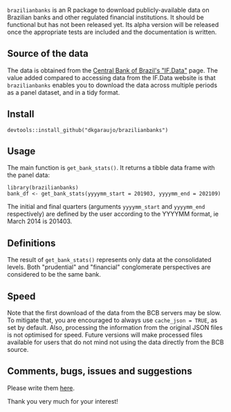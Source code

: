 `brazilianbanks` is an R package to download publicly-available data on Brazilian banks and other regulated financial institutions. It should be functional but has not been released yet. Its alpha version will be released once the appropriate tests are included and the documentation is written.

## Source of the data
The data is obtained from the [Central Bank of Brazil's "IF.Data"](https://www3.bcb.gov.br/ifdata) page. The value added compared to accessing data from the IF.Data website is that `brazilianbanks` enables you to download the data across multiple periods as a panel dataset, and in a tidy format.

## Install
```
devtools::install_github("dkgaraujo/brazilianbanks")
```


## Usage
The main function is `get_bank_stats()`. It returns a tibble data frame with the panel data:

```
library(brazilianbanks)
bank_df <- get_bank_stats(yyyymm_start = 201903, yyyymm_end = 202109)
```

The initial and final quarters (arguments `yyyymm_start` and `yyyymm_end` respectively) are defined by the user according to the YYYYMM format, ie March 2014 is 201403. 

## Definitions
The result of `get_bank_stats()` represents only data at the consolidated levels. Both "prudential" and "financial" conglomerate perspectives are considered to be the same bank.

## Speed
Note that the first download of the data from the BCB servers may be slow. To mitigate that, you are encouraged to always use `cache_json = TRUE`, as set by default. Also, processing the information from the original JSON files is not optimised for speed. Future versions will make processed files available for users that do not mind not using the data directly from the BCB source.

## Comments, bugs, issues and suggestions
Please write them [here](https://github.com/dkgaraujo/brazilianbanks/issues).

Thank you very much for your interest!
